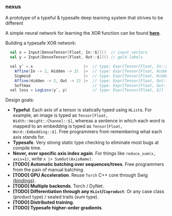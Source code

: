 ### nexus
A prototype of a typeful & typesafe deep learning system that strives to be different

A simple neural network for learning the XOR function can be found [**here**](https://github.com/ctongfei/nexus/blob/master/core/src/test/scala/nexus/XorTest.scala).

Building a typesafe XOR network:
```scala
  val x = Input[DenseTensor[Float, In::$]]()  // input vectors
  val y = Input[DenseTensor[Float, Out::$]]() // gold labels

  val yʹ = x                      |>  // type: Expr[Tensor[Float, In::$]]
    Affine(In -> 2, Hidden -> 2)  |>  // type: Expr[Tensor[Float, Hidden::$]]
    Sigmoid                       |>  // type: Expr[Tensor[Float, Hidden::$]]
    Affine(Hidden -> 2, Out -> 2) |>  // type: Expr[Tensor[Float, Out::$]]
    Softmax                           // type: Expr[Tensor[Float, Out::$]]
  val loss = LogLoss(yʹ, y)           // type: Expr[Tensor[Float, $]]
```

Design goals:

 - **Typeful**. Each axis of a tensor is statically typed using `HList`s. For example, an image is typed as `Tensor[Float, Width::Height::Channel::$]`, whereas a sentence in which each word is mapped to an embedding is typed as `Tensor[Float, Word::Embedding::$]`. Free programmers from remembering what each axis stands for.
 - **Typesafe**.  Very strong static type checking to eliminate most bugs at compile time.
 - **Never, ever specific axis index again**. For things like `reduce_sum(x, axis=1)`, write `x |> SumOut(AxisName)`.
 - **[TODO] Automatic batching over sequences/trees**. Free programmers from the pain of manual batching.
 - **[TODO] GPU Acceleration**. Reuse `Torch` C++ core through Swig [(bindings)](https://github.com/ctongfei/torch-swig-java).
 - **[TODO] Multiple backends**. Torch / DyNet.
 - **[TODO] Differentiation through any `HList`/`Coproduct`**: Or any case class (product type) / sealed traits (sum type).
 - **[TODO] Distributed training**.
 - **[TODO] Typesafe higher-order gradients**.
 